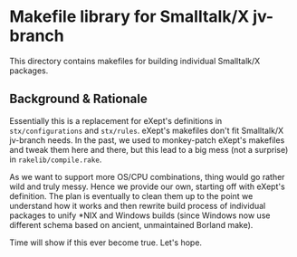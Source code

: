 # Makefile library for Smalltalk/X jv-branch

This directory contains makefiles for building individual 
Smalltalk/X packages. 


## Background & Rationale

Essentially this is a replacement for eXept's definitions in 
`stx/configurations` and `stx/rules`. eXept's makefiles don't fit 
Smalltalk/X jv-branch needs. In the past, we used to monkey-patch eXept's 
makefiles and tweak them here and there, but this lead to a big mess (not a 
surprise) in `rakelib/compile.rake`. 

As we want to support more OS/CPU combinations, thing would go rather
wild and truly messy. Hence we provide our own, starting off with
eXept's definition. The plan is eventually to clean them up to the point
we understand how it works and then rewrite build process of individual 
packages to unify *NIX and Windows builds (since Windows now use different
schema based on ancient, unmaintained Borland make).

Time will show if this ever become true. Let's hope. 


